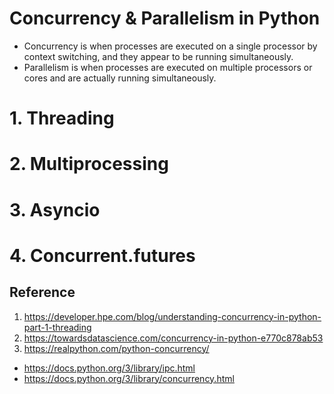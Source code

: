 # Concurrency & Parallelism in Python

- Concurrency is when processes are executed on a single processor by context switching, and they appear to be running simultaneously. 
- Parallelism is when processes are executed on multiple processors or cores and are actually running simultaneously.

# 1. Threading

# 2. Multiprocessing

# 3. Asyncio

# 4. Concurrent.futures

## Reference
1. https://developer.hpe.com/blog/understanding-concurrency-in-python-part-1-threading
2. https://towardsdatascience.com/concurrency-in-python-e770c878ab53
3. https://realpython.com/python-concurrency/

- https://docs.python.org/3/library/ipc.html
- https://docs.python.org/3/library/concurrency.html
